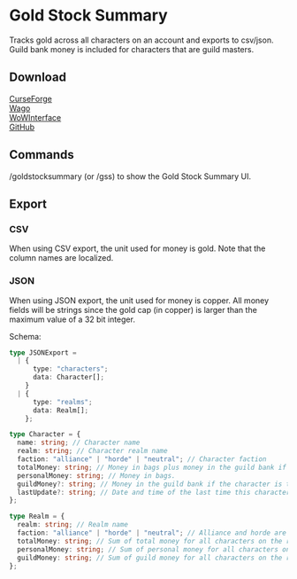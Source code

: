 # Gold Stock Summary

Tracks gold across all characters on an account and exports to csv/json. Guild bank money is included for characters that are guild masters.

## Download

[CurseForge](https://www.curseforge.com/wow/addons/gold-stock-summary)  
[Wago](https://addons.wago.io/addons/gold-stock-summary)  
[WoWInterface](https://www.wowinterface.com/downloads/info26374-GoldStockSummary.html)  
[GitHub](https://github.com/Oppzippy/GoldStockSummary/releases)

## Commands

/goldstocksummary (or /gss) to show the Gold Stock Summary UI.

## Export

### CSV

When using CSV export, the unit used for money is gold. Note that the column names are localized.

### JSON

When using JSON export, the unit used for money is copper. All money fields will be strings since the gold cap (in copper) is larger than the maximum value of a 32 bit integer.

Schema:

```ts
type JSONExport =
  | {
      type: "characters";
      data: Character[];
    }
  | {
      type: "realms";
      data: Realm[];
    };

type Character = {
  name: string; // Character name
  realm: string; // Character realm name
  faction: "alliance" | "horde" | "neutral"; // Character faction
  totalMoney: string; // Money in bags plus money in the guild bank if the character is the guild master.
  personalMoney: string; // Money in bags.
  guildMoney?: string; // Money in the guild bank if the character is the guild master.
  lastUpdate?: string; // Date and time of the last time this character's money was updated as ISO 8601.
};

type Realm = {
  realm: string; // Realm name
  faction: "alliance" | "horde" | "neutral"; // Alliance and horde are separated per realm
  totalMoney: string; // Sum of total money for all characters on the realm and faction.
  personalMoney: string; // Sum of personal money for all characters on the realm and faction.
  guildMoney: string; // Sum of guild money for all characters on the realm and faction.
};
```
